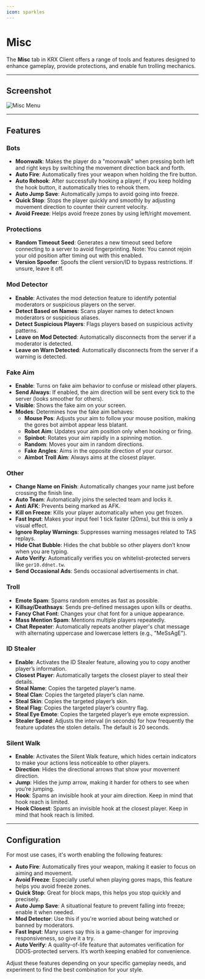 ```yaml
---
icon: sparkles
---
```


# Misc

The **Misc** tab in KRX Client offers a range of tools and features designed to enhance gameplay, provide protections, and enable fun trolling mechanics.

---

## **Screenshot**
![Misc Menu](https://raw.githubusercontent.com/Krixx1337/krxclient-docs/refs/heads/main/images/misc-menu.png)

---

## **Features**

### **Bots**
- **Moonwalk**: Makes the player do a "moonwalk" when pressing both left and right keys by switching the movement direction back and forth.
- **Auto Fire**: Automatically fires your weapon when holding the fire button.
- **Auto Rehook**: After successfully hooking a player, if you keep holding the hook button, it automatically tries to rehook them.
- **Auto Jump Save**: Automatically jumps to avoid going into freeze.
- **Quick Stop**: Stops the player quickly and smoothly by adjusting movement direction to counter their current velocity.
- **Avoid Freeze**: Helps avoid freeze zones by using left/right movement.

### **Protections**
- **Random Timeout Seed**: Generates a new timeout seed before connecting to a server to avoid fingerprinting. Note: You cannot rejoin your old position after timing out with this enabled.
- **Version Spoofer**: Spoofs the client version/ID to bypass restrictions. If unsure, leave it off.

### **Mod Detector**
- **Enable**: Activates the mod detection feature to identify potential moderators or suspicious players on the server.
- **Detect Based on Names**: Scans player names to detect known moderators or suspicious aliases.
- **Detect Suspicious Players**: Flags players based on suspicious activity patterns.
- **Leave on Mod Detected**: Automatically disconnects from the server if a moderator is detected.
- **Leave on Warn Detected**: Automatically disconnects from the server if a warning is detected.

### **Fake Aim**
- **Enable**: Turns on fake aim behavior to confuse or mislead other players.
- **Send Always**: If enabled, the aim direction will be sent every tick to the server (looks smoother for others).
- **Visible**: Shows the fake aim on your screen.
- **Modes**: Determines how the fake aim behaves:
  - **Mouse Pos**: Adjusts your aim to follow your mouse position, making the gores bot aimbot appear less blatant.
  - **Robot Aim**: Updates your aim position only when hooking or firing.
  - **Spinbot**: Rotates your aim rapidly in a spinning motion.
  - **Random**: Moves your aim in random directions.
  - **Fake Angles**: Aims in the opposite direction of your cursor.
  - **Aimbot Troll Aim**: Always aims at the closest player.

### **Other**
- **Change Name on Finish**: Automatically changes your name just before crossing the finish line.
- **Auto Team**: Automatically joins the selected team and locks it.
- **Anti AFK**: Prevents being marked as AFK.
- **Kill on Freeze**: Kills your player automatically when you get frozen.
- **Fast Input**: Makes your input feel 1 tick faster (20ms), but this is only a visual effect.
- **Ignore Replay Warnings**: Suppresses warning messages related to TAS replays.
- **Hide Chat Bubble**: Hides the chat bubble so other players don’t know when you are typing.
- **Auto Verify**: Automatically verifies you on whitelist-protected servers like `ger10.ddnet.tw`.
- **Send Occasional Ads**: Sends occasional advertisements in chat.

### **Troll**
- **Emote Spam**: Spams random emotes as fast as possible.
- **Killsay/Deathsays**: Sends pre-defined messages upon kills or deaths.
- **Fancy Chat Font**: Changes your chat font for a unique appearance.
- **Mass Mention Spam**: Mentions multiple players repeatedly.
- **Chat Repeater**: Automatically repeats another player's chat message with alternating uppercase and lowercase letters (e.g., "MeSsAgE").

### **ID Stealer**
- **Enable**: Activates the ID Stealer feature, allowing you to copy another player’s information.
- **Closest Player**: Automatically targets the closest player to steal their details.
- **Steal Name**: Copies the targeted player’s name.
- **Steal Clan**: Copies the targeted player’s clan name.
- **Steal Skin**: Copies the targeted player’s skin.
- **Steal Flag**: Copies the targeted player’s country flag.
- **Steal Eye Emote**: Copies the targeted player’s eye emote expression.
- **Stealer Speed**: Adjusts the interval (in seconds) for how frequently the feature updates the stolen details. The default is 20 seconds.

### **Silent Walk**
- **Enable**: Activates the Silent Walk feature, which hides certain indicators to make your actions less noticeable to other players.
- **Direction**: Hides the directional arrows that show your movement direction.
- **Jump**: Hides the jump arrow, making it harder for others to see when you’re jumping.
- **Hook**: Spams an invisible hook at your aim direction. Keep in mind that hook reach is limited.
- **Hook Closest**: Spams an invisible hook at the closest player. Keep in mind that hook reach is limited.

---

## **Configuration**

For most use cases, it's worth enabling the following features:
- **Auto Fire**: Automatically fires your weapon, making it easier to focus on aiming and movement.
- **Avoid Freeze**: Especially useful when playing gores maps, this feature helps you avoid freeze zones.
- **Quick Stop**: Great for block maps, this helps you stop quickly and precisely.
- **Auto Jump Save**: A situational feature to prevent falling into freeze; enable it when needed.
- **Mod Detector**: Use this if you're worried about being watched or banned by moderators.
- **Fast Input**: Many users say this is a game-changer for improving responsiveness, so give it a try.
- **Auto Verify**: A quality-of-life feature that automates verification for DDOS-protected servers. It’s worth keeping enabled for convenience.

Adjust these features depending on your specific gameplay needs, and experiment to find the best combination for your style.
